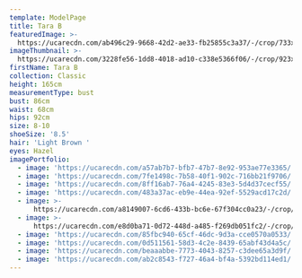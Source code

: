 ```yaml
---
template: ModelPage
title: Tara B
featuredImage: >-
  https://ucarecdn.com/ab496c29-9668-42d2-ae33-fb25855c3a37/-/crop/733x425/0,102/-/preview/
imageThumbnail: >-
  https://ucarecdn.com/3228fe56-1dd8-4018-ad10-c338e5366f06/-/crop/923x1290/419,30/-/preview/
firstName: Tara B
collection: Classic
height: 165cm
measurementType: bust
bust: 86cm
waist: 68cm
hips: 92cm
size: 8-10
shoeSize: '8.5'
hair: 'Light Brown '
eyes: Hazel
imagePortfolio:
  - image: 'https://ucarecdn.com/a57ab7b7-bfb7-47b7-8e92-953ae77e3365/'
  - image: 'https://ucarecdn.com/7fe1498c-7b58-40f1-902c-716bb21f9706/'
  - image: 'https://ucarecdn.com/8ff16ab7-76a4-4245-83e3-5d4d37cecf55/'
  - image: 'https://ucarecdn.com/483a37ac-eb9e-44ea-92ef-5529acd17c2d/'
  - image: >-
      https://ucarecdn.com/a8149007-6cd6-433b-bc6e-67f304cc0a23/-/crop/635x1051/98,30/-/preview/
  - image: >-
      https://ucarecdn.com/e8d0ba71-0d72-448d-a485-f269db051fc2/-/crop/733x1044/0,56/-/preview/
  - image: 'https://ucarecdn.com/85fbc940-65cf-46dc-9d3a-cce0570a0533/'
  - image: 'https://ucarecdn.com/0d511561-58d3-4c2e-8439-65abf43d4a5c/'
  - image: 'https://ucarecdn.com/beaaabbe-7773-4043-8257-c3dee65a3d9f/'
  - image: 'https://ucarecdn.com/ab2c8543-f727-46a4-bf4a-5392bd114ed1/'
---
```


